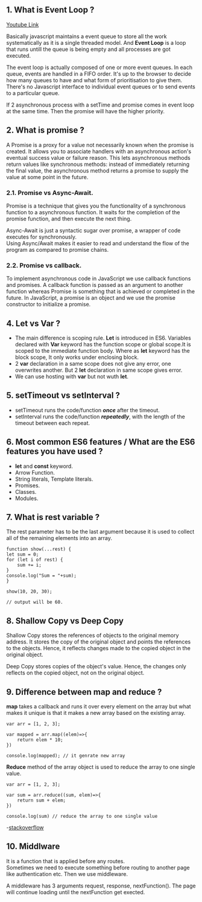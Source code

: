 ## 1. What is Event Loop ?
[Youtube Link](https://www.youtube.com/watch?v=EI7sN1dDwcY&ab_channel=JavaBrains)

Basically javascript maintains a event queue to store all the work systematically as it is a single threaded model. And **Event Loop** is a loop that runs untill the queue is being empty and all processes are got executed.

The event loop is actually composed of one or more event queues. In each queue, events are handled in a FIFO order. It's up to the browser to decide how many queues to have and what form of prioritisation to give them. There's no Javascript interface to individual event queues or to send events to a particular queue.

If 2 asynchronous process with a setTime and promise comes in event loop at the same time. Then the promise will have the higher priority.

## 2. What is promise ?
A Promise is a proxy for a value not necessarily known when the promise is created. It allows you to associate handlers with an asynchronous action's eventual success value or failure reason. This lets asynchronous methods return values like synchronous methods: instead of immediately returning the final value, the asynchronous method returns a promise to supply the value at some point in the future.

### 2.1. Promise vs Async-Await.
Promise is a technique that gives you the functionality of a synchronous function to a asynchronous function. It waits for the completion of the promise function, and then execute the next thing.

Async-Await is just a syntactic sugar over promise, a wrapper of code executes for synchronously.  
Using Async/Await makes it easier to read and understand the flow of the program as compared to promise chains.
### 2.2. Promise vs callback.
To implement asynchronous code in JavaScript we use callback functions and promises. A callback function is passed as an argument to another function whereas Promise is something that is achieved or completed in the future. In JavaScript, a promise is an object and we use the promise constructor to initialize a promise.

## 4. Let vs Var ?
* The main difference is scoping rule. **Let** is introduced in ES6. Variables declared with **Var** keyword has the function scope or global scope.It is scoped to the immediate function body. Where as **let** keyword has the block scope, It only works under enclosing block.
* 2 **var** declaration in a same scope does not give any error, one overwrites another. But 2 **let** declaration in same scope gives error.
* We can use hosting with **var** but not wuth **let**.

## 5. setTimeout vs setInterval ?
* setTimeout runs the code/function ***once*** after the timeout.
* setInterval runs the code/function ***repeatedly***, with the length of the timeout between each repeat.

## 6. Most common ES6 features / What are the ES6 features you have used ?
* **let** and **const** keyword.
* Arrow Function.
* String literals, Template literals.
* Promises.
* Classes.
* Modules.

## 7. What is rest variable ?

The rest parameter has to be the last argument because it is used to collect all of the remaining elements into an array.

    function show(...rest) {  
    let sum = 0;  
    for (let i of rest) {  
        sum += i;  
    }  
    console.log("Sum = "+sum);  
    }  
    
    show(10, 20, 30); 

    // output will be 60.

## 8. Shallow Copy vs Deep Copy
Shallow Copy stores the references of objects to the original memory address. It stores the copy of the original object and points the references to the objects. Hence, it reflects changes made to the copied object in the original object.

Deep Copy stores copies of the object's value. Hence, the changes only reflects on the copied object, not on the original object.

## 9. Difference between **map** and **reduce** ?
**map** takes a callback and runs it over every element on the array but what makes it unique is that it makes a new array based on the existing array.

    var arr = [1, 2, 3];

    var mapped = arr.map((elem)=>{
        return elem * 10;
    })

    console.log(mapped); // it genrate new array

**Reduce** method of the array object is used to reduce the array to one single value.

    var arr = [1, 2, 3];

    var sum = arr.reduce((sum, elem)=>{
        return sum + elem;
    })

    console.log(sum) // reduce the array to one single value

-[stackoverflow](https://stackoverflow.com/questions/49934992/main-difference-between-map-and-reduce#:~:text=one%20by%20one.-,Map,-Map%20takes%20a)

## 10. Middlware
It is a function that is applied before any routes.  
Sometimes we need to execute something before routing to another page like authentication etc. Then we use middleware.

A middleware has 3 arguments request, response, nextFunction(). The page will continue loading until the nextFunction get exected.

